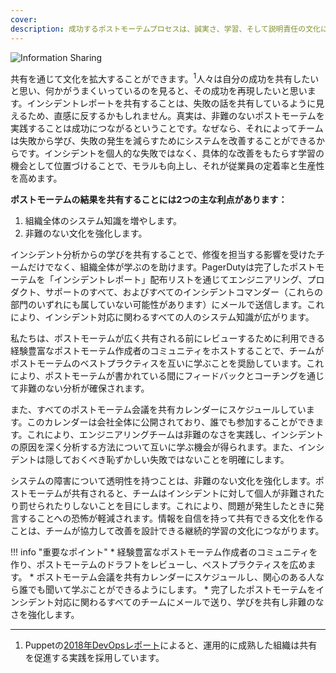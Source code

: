 ```yaml
---
cover:
description: 成功するポストモーテムプロセスは、誠実さ、学習、そして説明責任の文化に基づいています。文化の変革には経営陣の賛同が必要ですが、あなたの役割に関わらず文化の変革をリードすることができます。このガイドでは、ポストモーテムを通じた継続的学習の文化を構築する際に直面する一般的な課題と、それらを克服するための戦略について説明します。
---
```

![Information Sharing](../assets/img/headers/Postmortems-InfoSharing.png)

共有を通じて文化を拡大することができます。<sup>1</sup>人々は自分の成功を共有したいと思い、何かがうまくいっているのを見ると、その成功を再現したいと思います。インシデントレポートを共有することは、失敗の話を共有しているように見えるため、直感に反するかもしれません。真実は、非難のないポストモーテムを実践することは成功につながるということです。なぜなら、それによってチームは失敗から学び、失敗の発生を減らすためにシステムを改善することができるからです。インシデントを個人的な失敗ではなく、具体的な改善をもたらす学習の機会として位置づけることで、モラルも向上し、それが従業員の定着率と生産性を高めます。

**ポストモーテムの結果を共有することには2つの主な利点があります：**
1. 組織全体のシステム知識を増やします。
1. 非難のない文化を強化します。

インシデント分析からの学びを共有することで、修復を担当する影響を受けたチームだけでなく、組織全体が学ぶのを助けます。PagerDutyは完了したポストモーテムを「インシデントレポート」配布リストを通じてエンジニアリング、プロダクト、サポートのすべて、およびすべてのインシデントコマンダー（これらの部門のいずれにも属していない可能性があります）にメールで送信します。これにより、インシデント対応に関わるすべての人のシステム知識が広がります。

私たちは、ポストモーテムが広く共有される前にレビューするために利用できる経験豊富なポストモーテム作成者のコミュニティをホストすることで、チームがポストモーテムのベストプラクティスを互いに学ぶことを奨励しています。これにより、ポストモーテムが書かれている間にフィードバックとコーチングを通じて非難のない分析が確保されます。

また、すべてのポストモーテム会議を共有カレンダーにスケジュールしています。このカレンダーは会社全体に公開されており、誰でも参加することができます。これにより、エンジニアリングチームは非難のなさを実践し、インシデントの原因を深く分析する方法について互いに学ぶ機会が得られます。また、インシデントは隠しておくべき恥ずかしい失敗ではないことを明確にします。

システムの障害について透明性を持つことは、非難のない文化を強化します。ポストモーテムが共有されると、チームはインシデントに対して個人が非難されたり罰せられたりしないことを目にします。これにより、問題が発生したときに発言することへの恐怖が軽減されます。情報を自信を持って共有できる文化を作ることは、チームが協力して改善を設計できる継続的学習の文化につながります。

!!! info "重要なポイント"
    * 経験豊富なポストモーテム作成者のコミュニティを作り、ポストモーテムのドラフトをレビューし、ベストプラクティスを広めます。
    * ポストモーテム会議を共有カレンダーにスケジュールし、関心のある人なら誰でも聞いて学ぶことができるようにします。
    * 完了したポストモーテムをインシデント対応に関わるすべてのチームにメールで送り、学びを共有し非難のなさを強化します。

---
1. Puppetの[2018年DevOpsレポート](https://puppet.com/resources/whitepaper/state-of-devops-report)によると、運用的に成熟した組織は共有を促進する実践を採用しています。
